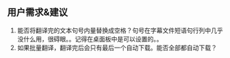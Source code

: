 ## 用户需求&建议

1. 能否将翻译完的文本句号内量替换成空格？句号在字幕文件短语句行列中几乎没什么用，很碍眼。。记得在桌面板中是可以设置的。。
2. 如果批量翻译，翻译完后会只有最后一个自动下载。能否全部都自动下载？
